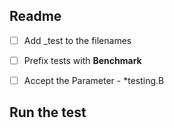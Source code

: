 ## Readme

- [ ] Add _test to the filenames
- [ ] Prefix tests with **Benchmark**
- [ ] Accept the Parameter - *testing.B


## Run the test